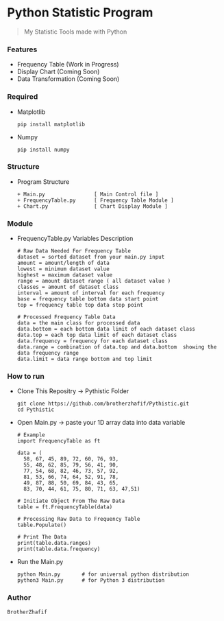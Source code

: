# Python Statistic Program 
> My Statistic Tools made with Python 

### Features
- Frequency Table (Work in Progress)
- Display Chart (Coming Soon)
- Data Transformation (Coming Soon)

### Required
- Matplotlib

      pip install matplotlib

- Numpy

      pip install numpy

### Structure
- Program Structure

      + Main.py                [ Main Control file ]
      + FrequencyTable.py      [ Frequency Table Module ]
      + Chart.py               [ Chart Display Module ]

### Module
- FrequencyTable.py Variables Description

      # Raw Data Needed For Frequency Table
      dataset = sorted dataset from your main.py input
      amount = amount/length of data
      lowest = minimum dataset value
      highest = maximum dataset value 
      range = amount dataset range ( all dataset value ) 
      classes = amount of dataset class
      interval = amount of interval for each frequency
      base = frequency table bottom data start point
      top = frequency table top data stop point 

      # Processed Frequency Table Data
      data = the main class for processed data
      data.bottom = each bottom data limit of each dataset class
      data.top = each top data limit of each dataset class
      data.frequency = frequency for each dataset class
      data.range = combination of data.top and data.bottom  showing the data frequency range
      data.limit = data range bottom and top limit

###  How to run
- Clone This Repositry -> Pythistic Folder

      git clone https://github.com/brotherzhafif/Pythistic.git
      cd Pythistic
  
- Open Main.py -> paste your 1D array data into data variable

      # Example 
      import FrequencyTable as ft

      data = (
        58, 67, 45, 89, 72, 60, 76, 93, 
        55, 48, 62, 85, 79, 56, 41, 90, 
        77, 54, 68, 82, 46, 73, 57, 92, 
        81, 53, 66, 74, 64, 52, 91, 78, 
        49, 87, 88, 50, 69, 84, 43, 65, 
        83, 70, 44, 61, 75, 80, 71, 63, 47,51)
      
      # Initiate Object From The Raw Data
      table = ft.FrequencyTable(data)
      
      # Processing Raw Data to Frequency Table
      table.Populate()
      
      # Print The Data
      print(table.data.ranges) 
      print(table.data.frequency)

- Run the Main.py

      python Main.py       # for universal python distribution
      python3 Main.py      # for Python 3 distribution

### Author
    BrotherZhafif
